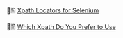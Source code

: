 🔗🖺 [Xpath Locators for Selenium](https://github.com/lana-20/xpath-locators-selenium/blob/main/Xpath%20Locators%20for%20Selenium.pdf)

🔗🖺 [Which Xpath Do You Prefer to Use](https://github.com/lana-20/xpath-locators-selenium/blob/main/Which%20Xpath%20Do%20You%20Prefer%20to%20Use.pdf)
